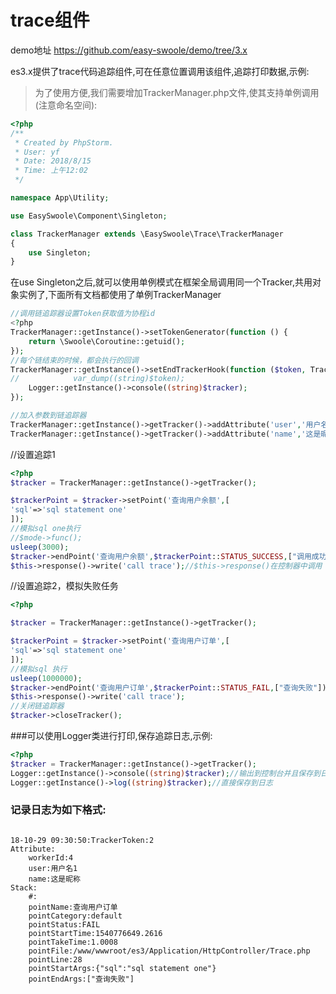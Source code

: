 # trace组件  
demo地址 https://github.com/easy-swoole/demo/tree/3.x  

es3.x提供了trace代码追踪组件,可在任意位置调用该组件,追踪打印数据,示例:   

>为了使用方便,我们需要增加TrackerManager.php文件,使其支持单例调用(注意命名空间):
```php
<?php 
/**
 * Created by PhpStorm.
 * User: yf
 * Date: 2018/8/15
 * Time: 上午12:02
 */

namespace App\Utility;

use EasySwoole\Component\Singleton;

class TrackerManager extends \EasySwoole\Trace\TrackerManager
{
    use Singleton;
}
```
在use Singleton之后,就可以使用单例模式在框架全局调用同一个Tracker,共用对象实例了,下面所有文档都使用了单例TrackerManager


```php
//调用链追踪器设置Token获取值为协程id
<?php
TrackerManager::getInstance()->setTokenGenerator(function () {
    return \Swoole\Coroutine::getuid();
});
//每个链结束的时候，都会执行的回调
TrackerManager::getInstance()->setEndTrackerHook(function ($token, Tracker $tracker) {
//            var_dump((string)$token);
    Logger::getInstance()->console((string)$tracker);
});

//加入参数到链追踪器
TrackerManager::getInstance()->getTracker()->addAttribute('user','用户名1');
TrackerManager::getInstance()->getTracker()->addAttribute('name','这是昵称');
```
//设置追踪1
```php
<?php
$tracker = TrackerManager::getInstance()->getTracker();

$trackerPoint = $tracker->setPoint('查询用户余额',[
'sql'=>'sql statement one'
]);
//模拟sql one执行
//$mode->func();
usleep(3000);
$tracker->endPoint('查询用户余额',$trackerPoint::STATUS_SUCCESS,["调用成功"]);
$this->response()->write('call trace');//$this->response()在控制器中调用

```

//设置追踪2，模拟失败任务
```php
<?php

$tracker = TrackerManager::getInstance()->getTracker();

$trackerPoint = $tracker->setPoint('查询用户订单',[
'sql'=>'sql statement one'
]);
//模拟sql 执行
usleep(1000000);
$tracker->endPoint('查询用户订单',$trackerPoint::STATUS_FAIL,["查询失败"]);
$this->response()->write('call trace');
//关闭链追踪器
$tracker->closeTracker();

```

###可以使用Logger类进行打印,保存追踪日志,示例:

```php
<?php
$tracker = TrackerManager::getInstance()->getTracker();
Logger::getInstance()->console((string)$tracker);//输出到控制台并且保存到日志
Logger::getInstance()->log((string)$tracker);//直接保存到日志
```
### 记录日志为如下格式:
```

18-10-29 09:30:50:TrackerToken:2
Attribute:
	workerId:4
	user:用户名1
	name:这是昵称
Stack:
	#:
	pointName:查询用户订单
	pointCategory:default
	pointStatus:FAIL
	pointStartTime:1540776649.2616
	pointTakeTime:1.0008
	pointFile:/www/wwwroot/es3/Application/HttpController/Trace.php
	pointLine:28
	pointStartArgs:{"sql":"sql statement one"}
	pointEndArgs:["查询失败"]
```